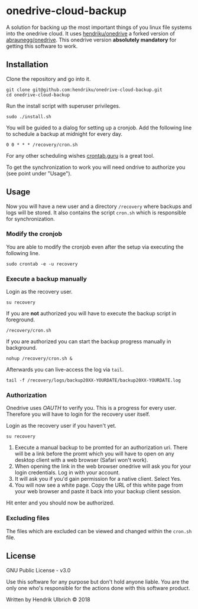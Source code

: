 # onedrive-cloud-backup

A solution for backing up the most important things of you linux file systems
into the onedrive cloud. It uses [hendriku/onedrive](https://github.com/hendriku/onedrive) a forked version of [abraunegg/onedrive](https://github.com/abraunegg/onedriv).
This onedrive version **absolutely mandatory** for getting this software to work.

## Installation

Clone the repository and go into it.

```
git clone git@github.com:hendriku/onedrive-cloud-backup.git
cd onedrive-cloud-backup
```

Run the install script with superuser privileges.

```
sudo ./install.sh
```

You will be guided to a dialog for setting up a cronjob.
Add the following line to schedule a backup at midnight for every day.

```
0 0 * * * /recovery/cron.sh
```

For any other scheduling wishes [crontab.guru](https://crontab.guru/) is a great tool.

To get the synchronization to work you will need ondrive to authorize you (see point under "Usage").

## Usage

Now you will have a new user and a directory `/recovery` where backups and logs will be stored.
It also contains the script `cron.sh` which is responsible for synchronization.

### Modify the cronjob

You are able to modify the cronjob even after the setup via executing the following line.

```
sudo crontab -e -u recovery
```

### Execute a backup manually

Login as the recovery user.

```
su recovery
```

If you are **not** authorized you will have to execute the backup script in foreground.

```
/recovery/cron.sh
```

If you are authorized you can start the backup progress manually in background.

```
nohup /recovery/cron.sh &
```

Afterwards you can live-access the log via `tail`.

```
tail -f /recovery/logs/backup20XX-YOURDATE/backup20XX-YOURDATE.log
```

### Authorization

Onedrive uses *OAUTH* to verify you. This is a progress for every user.
Therefore you will have to login for the recovery user itself.

Login as the recovery user if you haven't yet.

```
su recovery
```

1. Execute a manual backup to be promted for an authorization uri.
There will be a link before the promt which you will have to open on any desktop client with a web browser (Safari won't work).
2. When opening the link in the web browser onedrive will ask you for your login credentials. Log in with your account.
3. It will ask you if you'd gain permission for a native client. Select Yes.
4. You will now see a white page. Copy the URL of this white page from your web browser and paste it back into your backup client session.

Hit enter and you should now be authorized.

### Excluding files

The files which are excluded can be viewed and changed within the `cron.sh` file.

## License

GNU Public License - v3.0

Use this software for any purpose but don't hold anyone liable.
You are the only one who's responsible for the actions done with this software product.

Written by Hendrik Ulbrich © 2018
